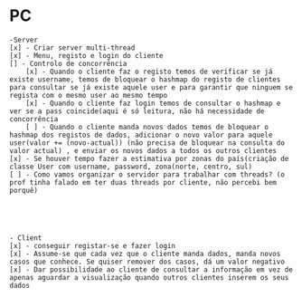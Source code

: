 # PC
    -Server
    [x] - Criar server multi-thread
    [x] - Menu, registo e login do cliente
    [] - Controlo de concorrência
        [x] - Quando o cliente faz o registo temos de verificar se já existe username, temos de bloquear o hashmap do registo de clientes para consultar se já existe aquele user e para garantir que ninguem se regista com o mesmo user ao mesmo tempo 
        [x] - Quando o cliente faz login temos de consultar o hashmap e ver se a pass coincide(aqui é só leitura, não há necessidade de concorrência
        [ ] - Quando o cliente manda novos dados temos de bloquear o hashmap dos registos de dados, adicionar o novo valor para aquele user(valor += (novo-actual)) (não precisa de bloquear na consulta do valor actual) , e enviar os novos dados a todos os outros clientes
    [x] - Se houver tempo fazer a estimativa por zonas do país(criação de classe User com username, password, zona(norte, centro, sul)
    [ ] - Como vamos organizar o servidor para trabalhar com threads? (o prof tinha falado em ter duas threads por cliente, não percebi bem porquê)





    - Client
    [x] - conseguir registar-se e fazer login
    [x] - Assume-se que cada vez que o cliente manda dados, manda novos casos que conhece. Se quiser remover dos casos, dá um valor negativo
    [x] - Dar possibilidade ao cliente de consultar a informação em vez de apenas aguardar a visualização quando outros clientes inserem os seus dados

